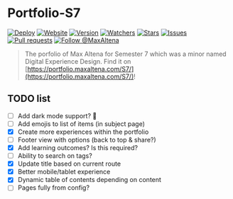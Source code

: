 # Portfolio-S7

[![Deploy](https://github.com/MaxAltena/Portfolio-S7/workflows/Deploy/badge.svg)](https://github.com/MaxAltena/Portfolio-S7/actions?query=workflow%3A%22Deploy%22)
[![Website](https://img.shields.io/website?down_color=red&down_message=offline&up_color=green&up_message=online&url=https%3A%2F%2Fmaxaltena.com)](https://portfolio.maxaltena.com/S7/)
[![Version](https://img.shields.io/github/package-json/v/MaxAltena/Portfolio-S7)](https://github.com/MaxAltena/Portfolio-S7)
[![Watchers](https://img.shields.io/github/watchers/MaxAltena/Portfolio-S7)](https://github.com/MaxAltena/Portfolio-S7/watchers)
[![Stars](https://img.shields.io/github/stars/MaxAltena/Portfolio-S7)](https://github.com/MaxAltena/Portfolio-S7/stargazers)
[![Issues](https://img.shields.io/github/issues/MaxAltena/Portfolio-S7)](https://github.com/MaxAltena/Portfolio-S7/issues)
[![Pull requests](https://img.shields.io/github/issues-pr/MaxAltena/Portfolio-S7)](https://github.com/MaxAltena/Portfolio-S7/pulls)
[![Follow @MaxAltena](https://img.shields.io/github/followers/maxaltena?label=Follow&style=social)](https://github.com/MaxAltena)

> The porfolio of Max Altena for Semester 7 which was a minor named Digital Experience Design.
> Find it on [https://portfolio.maxaltena.com/S7/](https://portfolio.maxaltena.com/S7/)!

## TODO list

-   [ ] Add dark mode support? 🤔
-   [ ] Add emojis to list of items (in subject page)
-   [x] Create more experiences within the portfolio
-   [ ] Footer view with options (back to top & share?)
-   [x] Add learning outcomes? Is this required?
-   [ ] Ability to search on tags?
-   [x] Update title based on current route
-   [x] Better mobile/tablet experience
-   [x] Dynamic table of contents depending on content
-   [ ] Pages fully from config?

